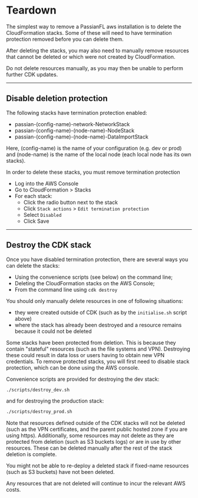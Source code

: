 # Teardown

The simplest way to remove a PassianFL aws installation is to delete the CloudFormation stacks.
Some of these will need to have termination protection removed before you can delete them.

After deleting the stacks, you may also need to manually remove resources that cannot be deleted or 
which were not created by CloudFormation.

Do not delete resources manually, as you may then be unable to perform further CDK updates.


---
## Disable deletion protection

The following stacks have termination protection enabled:
- passian-(config-name)-network-NetworkStack
- passian-(config-name)-(node-name)-NodeStack
- passian-(config-name)-(node-name)-DataImportStack

Here, (config-name) is the name of your configuration (e.g. dev or prod) and (node-name) is the
name of the local node (each local node has its own stacks).

In order to delete these stacks, you must remove termination protection

- Log into the AWS Console
- Go to CloudFormation > Stacks
- For each stack:
  - Click the radio button next to the stack
  - Click `Stack actions` > `Edit termination protection`
  - Select `Disabled`
  - Click Save

---

## Destroy the CDK stack

Once you have disabled termination protection, there are several ways you can delete the stacks: 
- Using the convenience scripts (see below) on the command line;
- Deleting the CloudFormation stacks on the AWS Console;
- From the command line using `cdk destroy` 


You should only manually delete resources in one of following situations:
 - they were created outside of CDK (such as by the `initialise.sh` script above)
 - where the stack has already been destroyed and a resource remains because it could not be deleted

Some stacks have been protected from deletion. This is because they contain "stateful" resources
(such as the file systems and VPN). Destroying these could result in data loss or users having to 
obtain new VPN credentials. To remove protected stacks, you will first need to disable stack
protection, which can be done using the AWS console. 

Convenience scripts are provided for destroying the dev stack:
```bash
./scripts/destroy_dev.sh
```
and for destroying the production stack:
```bash
./scripts/destroy_prod.sh
```

Note that resources defined outside of the CDK stacks will not be deleted (such as the VPN 
certificates, and the parent public hosted zone if you are using https). Additionally,
some resources may not delete as they are protected from deletion (such as S3 buckets logs) or are
in use by other resources. These can be deleted manually after the rest of the stack deletion is 
complete.

You might not be able to re-deploy a deleted stack if fixed-name resources (such as S3 buckets) have
not been deleted.

Any resources that are not deleted will continue to incur the relevant AWS costs. 

